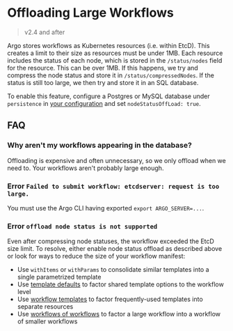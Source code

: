# Offloading Large Workflows

> v2.4 and after

Argo stores workflows as Kubernetes resources (i.e. within EtcD). This creates a limit to their size as resources must be under 1MB. Each resource includes the status of each node, which is stored in the `/status/nodes` field for the resource. This can be over 1MB. If this happens, we try and compress the node status and store it in `/status/compressedNodes`. If the status is still too large, we then try and store it in an SQL database.

To enable this feature, configure a Postgres or MySQL database under `persistence` in [your configuration](workflow-controller-configmap.yaml) and set `nodeStatusOffLoad: true`.

## FAQ

### Why aren't my workflows appearing in the database?

Offloading is expensive and often unnecessary, so we only offload when we need to. Your workflows aren't probably large enough.

### Error `Failed to submit workflow: etcdserver: request is too large.`

You must use the Argo CLI having exported `export ARGO_SERVER=...`.

### Error `offload node status is not supported`

Even after compressing node statuses, the workflow exceeded the EtcD
size limit. To resolve, either enable node status offload as described
above or look for ways to reduce the size of your workflow manifest:

- Use `withItems` or `withParams` to consolidate similar templates into a single parametrized template
- Use [template defaults](https://argo-workflows.readthedocs.io/en/stable/template-defaults/) to factor shared template options to the workflow level
- Use [workflow templates](https://argo-workflows.readthedocs.io/en/stable/workflow-templates/) to factor frequently-used templates into separate resources
- Use [workflows of workflows](https://argo-workflows.readthedocs.io/en/stable/workflow-of-workflows/) to factor a large workflow into a workflow of smaller workflows
